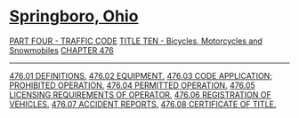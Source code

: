 [Springboro, Ohio](indexee20.html)
==================================

[PART FOUR - TRAFFIC CODE](1b19a412.html) [TITLE TEN - Bicycles,
Motorcycles and Snowmobiles](277aa412.html) [CHAPTER 476](2839a412.html)

* * * * *

[476.01 DEFINITIONS.](2852a412.html) [476.02 EQUIPMENT.](285da412.html)
[476.03 CODE APPLICATION; PROHIBITED OPERATION.](2869a412.html) [476.04
PERMITTED OPERATION.](2876a412.html) [476.05 LICENSING REQUIREMENTS OF
OPERATOR.](287ea412.html) [476.06 REGISTRATION OF
VEHICLES.](2885a412.html) [476.07 ACCIDENT REPORTS.](288aa412.html)
[476.08 CERTIFICATE OF TITLE.](2890a412.html)
